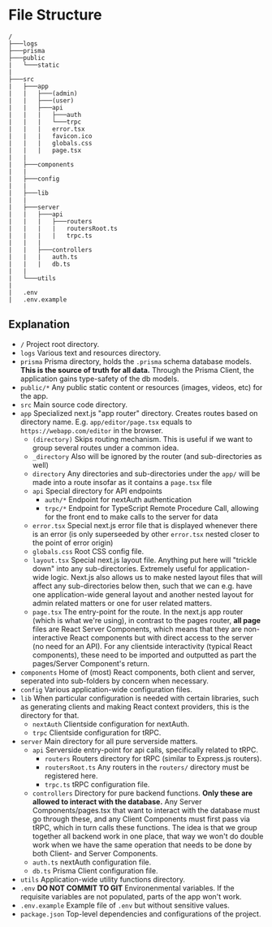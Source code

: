 # File Structure

```
/
├───logs
├───prisma
├───public
|   └───static
|
├───src
|   ├───app
|   |   ├───(admin)
|   |   ├───(user)
|   |   ├───api
|   |   |   ├───auth
|   |   |   └───trpc
|   |   |   error.tsx
|   |   |   favicon.ico
|   |   |   globals.css
|   |   |   page.tsx
|   |
|   ├───components
|   |
|   ├───config
|   |
|   ├───lib
|   |
|   ├───server
|   |   ├───api
|   |   |   ├───routers
|   |   |   |   routersRoot.ts
|   |   |   |   trpc.ts
|   |   |
|   |   ├───controllers
|   |   |   auth.ts
|   |   |   db.ts
|   |
|   └───utils
|
|   .env
|   .env.example

```

## Explanation
- `/` Project root directory.
- `logs` Various text and resources directory.
- `prisma` Prisma directory, holds the `.prisma` schema database models. **This is the source of truth for all data.** Through the Prisma Client, the application gains type-safety of the db models.
- `public/*` Any public static content or resources (images, videos, etc) for the app.
- `src` Main source code directory.
- `app` Specialized next.js "app router" directory. Creates routes based on directory name. E.g. `app/editor/page.tsx` equals to `https://webapp.com/editor` in the browser.
    - `(directory)` Skips routing mechanism. This is useful if we want to group several routes under a common idea.
    - `_directory` Also will be ignored by the router (and sub-directories as well)
    - `directory` Any directories and sub-directories under the `app/` will be made into a route insofar as it contains a `page.tsx` file
    - `api` Special directory for API endpoints
        - `auth/*` Endpoint for nextAuth authentication
        - `trpc/*` Endpoint for TypeScript Remote Procedure Call, allowing for the front end to make calls to the server for data
    - `error.tsx` Special next.js error file that is displayed whenever there is an error (is only superseeded by other `error.tsx` nested closer to the point of error origin)
    - `globals.css` Root CSS config file. 
    - `layout.tsx` Special next.js layout file. Anything put here will "trickle down" into any sub-directories. Extremely useful for application-wide logic. Next.js also allows us to make nested layout files that will affect any sub-directories below then, such that we can e.g. have one application-wide general layout and another nested layout for admin related matters or one for user related matters.
    - `page.tsx` The entry-point for the route. In the next.js app router (which is what we're using), in contrast to the pages router, **all page** files are React Server Components, which means that they are non-interactive React components but with direct access to the server (no need for an API). For any clientside interactivity (typical React components), these need to be imported and outputted as part the pages/Server Component's return.
- `components` Home of (most) React components, both client and server, seperated into sub-folders by concern when necessary.
- `config` Various application-wide configuration files.
- `lib` When particular configuration is needed with certain libraries, such as generating clients and making React context providers, this is the directory for that.
    - `nextAuth` Clientside configuration for nextAuth.
    - `trpc` Clientside configuration for tRPC.
- `server` Main directory for all pure serverside matters.
    - `api` Serverside entry-point for api calls, specifically related to tRPC.
        - `routers` Routers directory for tRPC (similar to Express.js routers).
        - `routersRoot.ts` Any routers in the `routers/` directory must be registered here.
        - `trpc.ts` tRPC configuration file.
    - `controllers` Directory for pure backend functions. **Only these are allowed to interact with the database.** Any Server Components/pages.tsx that want to interact with the database must go through these, and any Client Components must first pass via tRPC, which in turn calls these functions. The idea is that we group together all backend work in one place, that way we won't do double work when we have the same operation that needs to be done by both Client- and Server Components.
    - `auth.ts` nextAuth configuration file.
    - `db.ts` Prisma Client configuration file.
- `utils` Application-wide utility functions directory.
- `.env` **DO NOT COMMIT TO GIT** Environenmental variables. If the requisite variables are not populated, parts of the app won't work.
- `.env.example` Example file of `.env` but without sensitive values.
- `package.json` Top-level dependencies and configurations of the project.